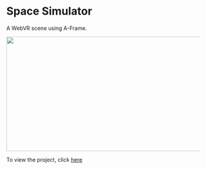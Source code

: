 # Space Simulator
A WebVR scene using A-Frame.

<img src="https://raw.githubusercontent.com/jennifertran/space-simulator/gh-pages/images/space.png" width="600px" height="300px">

To view the project, click <a href="https://jennifertran.github.io/space-simulator/" target="_blank">here</a> 

